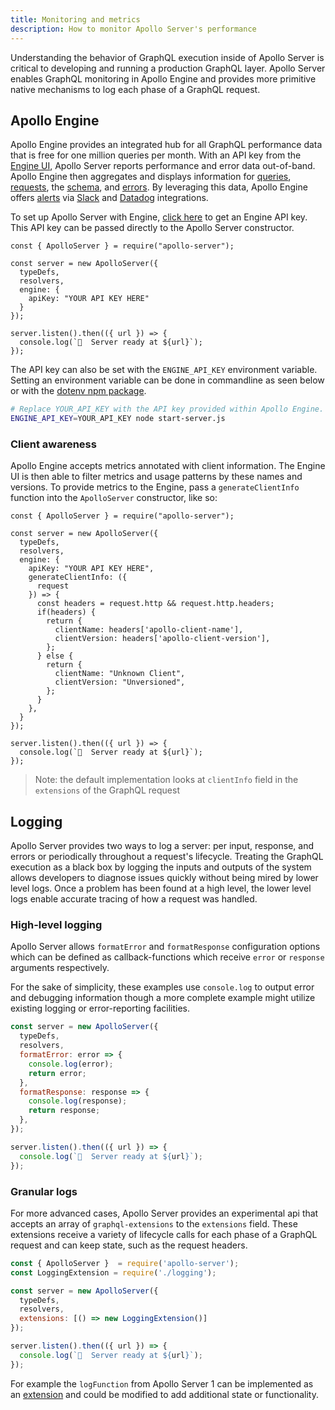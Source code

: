 ```yaml
---
title: Monitoring and metrics
description: How to monitor Apollo Server's performance
---
```


Understanding the behavior of GraphQL execution inside of Apollo Server is critical to developing and running a production GraphQL layer. Apollo Server enables GraphQL monitoring in Apollo Engine and provides more primitive native mechanisms to log each phase of a GraphQL request.

## Apollo Engine

Apollo Engine provides an integrated hub for all GraphQL performance data that is free for one million queries per month. With an API key from the [Engine UI](https://engine.apollographql.com/), Apollo Server reports performance and error data out-of-band. Apollo Engine then aggregates and displays information for [queries](https://www.apollographql.com/docs/engine/features/query-tracking.html), [requests](https://www.apollographql.com/docs/engine/performance.html), the [schema](https://www.apollographql.com/docs/engine/features/performance.html), and [errors](https://www.apollographql.com/docs/engine/features/error-tracking.html). By leveraging this data, Apollo Engine offers [alerts](https://www.apollographql.com/docs/engine/features/alerts.html) via [Slack](https://www.apollographql.com/docs/engine/integrations/slack.html) and [Datadog](https://www.apollographql.com/docs/engine/integrations/datadog.html) integrations.

To set up Apollo Server with Engine, [click here](https://engine.apollographql.com/) to get an Engine API key. This API key can be passed directly to the Apollo Server constructor.

```js{6-8}
const { ApolloServer } = require("apollo-server");

const server = new ApolloServer({
  typeDefs,
  resolvers,
  engine: {
    apiKey: "YOUR API KEY HERE"
  }
});

server.listen().then(({ url }) => {
  console.log(`🚀  Server ready at ${url}`);
});
```

The API key can also be set with the `ENGINE_API_KEY` environment variable. Setting an environment variable can be done in commandline as seen below or with the [dotenv npm package](https://www.npmjs.com/package/dotenv).

```bash
# Replace YOUR_API_KEY with the API key provided within Apollo Engine.
ENGINE_API_KEY=YOUR_API_KEY node start-server.js
```

### Client awareness

Apollo Engine accepts metrics annotated with client information. The Engine UI
is then able to filter metrics and usage patterns by these names and versions. To provide metrics to the Engine, pass a `generateClientInfo` function into the `ApolloServer` constructor, like so:

```js{8-23}
const { ApolloServer } = require("apollo-server");

const server = new ApolloServer({
  typeDefs,
  resolvers,
  engine: {
    apiKey: "YOUR API KEY HERE",
    generateClientInfo: ({
      request
    }) => {
      const headers = request.http && request.http.headers;
      if(headers) {
        return {
          clientName: headers['apollo-client-name'],
          clientVersion: headers['apollo-client-version'],
        };
      } else {
        return {
          clientName: "Unknown Client",
          clientVersion: "Unversioned",
        };
      }
    },
  }
});

server.listen().then(({ url }) => {
  console.log(`🚀  Server ready at ${url}`);
});
```

> Note: the default implementation looks at `clientInfo` field in the
> `extensions` of the GraphQL request

## Logging

Apollo Server provides two ways to log a server: per input, response, and errors or periodically throughout a request's lifecycle. Treating the GraphQL execution as a black box by logging the inputs and outputs of the system allows developers to diagnose issues quickly without being mired by lower level logs. Once a problem has been found at a high level, the lower level logs enable accurate tracing of how a request was handled.

### High-level logging

Apollo Server allows `formatError` and `formatResponse` configuration options which can be defined as callback-functions which receive `error` or `response` arguments respectively.

For the sake of simplicity, these examples use `console.log` to output error and debugging information though a more complete example might utilize existing logging or error-reporting facilities.

```js
const server = new ApolloServer({
  typeDefs,
  resolvers,
  formatError: error => {
    console.log(error);
    return error;
  },
  formatResponse: response => {
    console.log(response);
    return response;
  },
});

server.listen().then(({ url }) => {
  console.log(`🚀  Server ready at ${url}`);
});
```

### Granular logs

For more advanced cases, Apollo Server provides an experimental api that accepts an array of `graphql-extensions` to the `extensions` field. These extensions receive a variety of lifecycle calls for each phase of a GraphQL request and can keep state, such as the request headers.

```js
const { ApolloServer }  = require('apollo-server');
const LoggingExtension = require('./logging');

const server = new ApolloServer({
  typeDefs,
  resolvers,
  extensions: [() => new LoggingExtension()]
});

server.listen().then(({ url }) => {
  console.log(`🚀  Server ready at ${url}`);
});
```

For example the `logFunction` from Apollo Server 1 can be implemented as an [extension](https://github.com/apollographql/apollo-server/blob/8914b135df9840051fe81cc9224b444cfc5b61ab/packages/apollo-server-core/src/logging.ts) and could be modified to add additional state or functionality.
